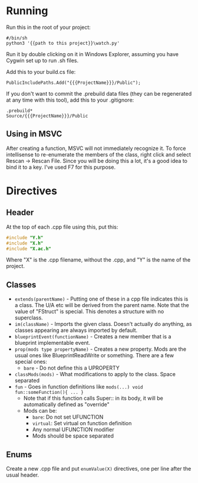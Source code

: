 # Running
Run this in the root of your project:

    #/bin/sh
    python3 '{{path to this project}}\watch.py'

Run it by double clicking on it in Windows Explorer, assuming you have Cygwin set up to run .sh files.

Add this to your build.cs file:

    PublicIncludePaths.Add("{{{ProjectName}}}/Public");

If you don't want to commit the .prebuild data files (they can be regenerated at any time with this tool), add this to your .gitignore:

    .prebuild*
    Source/{{{ProjectName}}}/Public

## Using in MSVC
After creating a function, MSVC will not immediately recognize it. To force intellisense to re-enumerate the members of the class, right click and select Rescan -> Rescan File. Since you will be doing this a lot, it's a good idea to bind it to a key. I've used F7 for this purpose.

# Directives

## Header
At the top of each .cpp file using this, put this:

```cpp
#include "Y.h"
#include "X.h"
#include "X.ac.h"
```

Where "X" is the .cpp filename, without the .cpp, and "Y" is the name of the project.

## Classes
* `extends(parentName)` - Putting one of these in a cpp file indicates this is a class. The U/A etc will be derived from the parent name. Note that the value of "FStruct" is special. This denotes a structure with no superclass.
* `im(className)` - Imports the given class. Doesn't actually do anything, as classes appearing are always imported by default.
* `blueprintEvent(functionName)` - Creates a new member that is a blueprint implementable event.
* `prop(mods type propertyName)` - Creates a new property. Mods are the usual ones like BlueprintReadWrite or something. There are a few special ones:
  * `bare` - Do not define this a UPROPERTY
* `classMods(mods)` - What modifications to apply to the class. Space separated
* `fun` - Goes in function definitions like `mods(...) void fun::someFunction(){ ... }`
  * Note that if this function calls Super:: in its body, it will be automatically defined as "override"
  * Mods can be:
    * `bare`: Do not set UFUNCTION
    * `virtual`: Set virtual on function definition
    * Any normal UFUNCTION modifier
    * Mods should be space separated

## Enums
Create a new .cpp file and put `enumValue(X)` directives, one per line after the usual header.